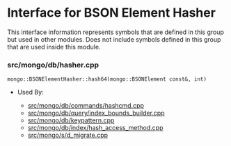 
# Interface for BSON Element Hasher
This interface information represents symbols that are defined in this group but used in other modules.  Does not include symbols defined in this group that are used inside this module.

### src/mongo/db/hasher.cpp

<div></div>

    mongo::BSONElementHasher::hash64(mongo::BSONElement const&, int)

- Used By:

    - [src/mongo/db/commands/hashcmd.cpp](../../../../queries/database\_commands)
    - [src/mongo/db/query/index\_bounds\_builder.cpp](../../../../queries/core\_query\_system)
    - [src/mongo/db/keypattern.cpp](../../../../queries/indexing)
    - [src/mongo/db/index/hash\_access\_method.cpp](../../../../queries/indexing)
    - [src/mongo/s/d\_migrate.cpp](../../../../sharding/mongod\_commands)
